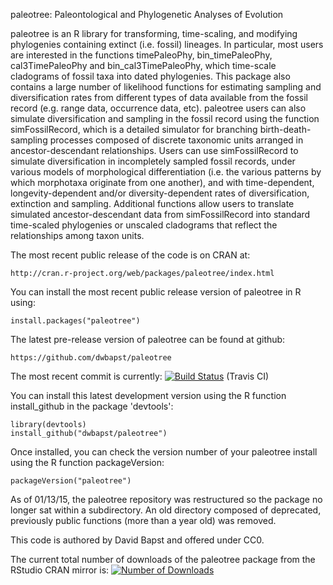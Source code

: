 paleotree: Paleontological and Phylogenetic Analyses of Evolution

paleotree is an R library for transforming, time-scaling, and modifying phylogenies containing extinct (i.e. fossil) lineages. In particular, most users are interested in the functions timePaleoPhy, bin_timePaleoPhy, cal3TimePaleoPhy and bin_cal3TimePaleoPhy, which time-scale cladograms of fossil taxa into dated phylogenies. This package also contains a large number of likelihood functions for estimating sampling and diversification rates from different types of data available from the fossil record (e.g. range data, occurrence data, etc). paleotree users can also simulate diversification and sampling in the fossil record using the function simFossilRecord, which is a detailed simulator for branching birth-death-sampling processes composed of discrete taxonomic units arranged in ancestor-descendant relationships. Users can use simFossilRecord to simulate diversification in incompletely sampled fossil records, under various models of morphological differentiation (i.e. the various patterns by which morphotaxa originate from one another), and with time-dependent, longevity-dependent and/or diversity-dependent rates of diversification, extinction and sampling. Additional functions allow users to translate simulated ancestor-descendant data from simFossilRecord into standard time-scaled phylogenies or unscaled cladograms that reflect the relationships among taxon units.

The most recent public release of the code is on CRAN at:

	http://cran.r-project.org/web/packages/paleotree/index.html

You can install the most recent public release version of paleotree in R using:

	install.packages("paleotree")

The latest pre-release version of paleotree can be found at github:

	https://github.com/dwbapst/paleotree
	
The most recent commit is currently: [![Build Status](https://travis-ci.org/dwbapst/paleotree.svg?branch=master)](https://travis-ci.org/dwbapst/paleotree) (Travis CI)
	
You can install this latest development version using the R function install_github in the package 'devtools':

	library(devtools)
	install_github("dwbapst/paleotree")

Once installed, you can check the version number of your paleotree install using the R function packageVersion:

	packageVersion("paleotree")

As of 01/13/15, the paleotree repository was restructured so the package no longer sat within a subdirectory. An old directory composed of deprecated, previously public functions (more than a year old) was removed.

This code is authored by David Bapst and offered under CC0.

The current total number of downloads of the paleotree package from the RStudio CRAN mirror is: [![Number of Downloads](http://cranlogs.r-pkg.org/badges/grand-total/paleotree)](https://github.com/metacran/cranlogs.app)
